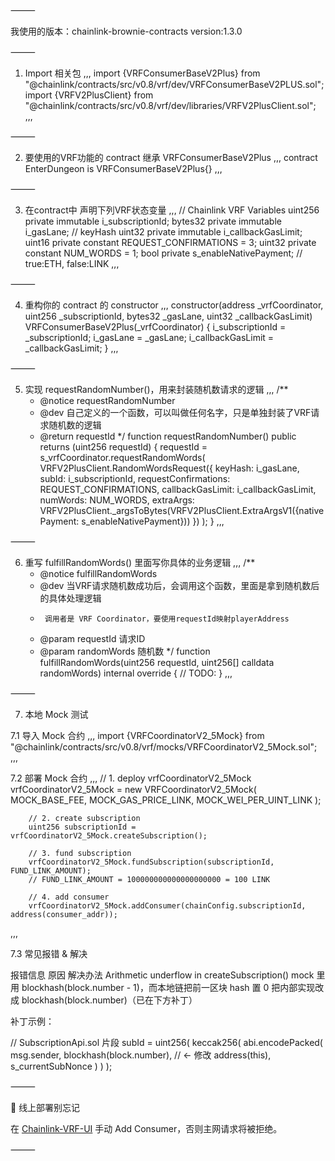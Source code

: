 ⸻

我使用的版本：chainlink-brownie-contracts version:1.3.0

⸻

1. Import 相关包
,,,
import {VRFConsumerBaseV2Plus} from "@chainlink/contracts/src/v0.8/vrf/dev/VRFConsumerBaseV2PLUS.sol";
import {VRFV2PlusClient} from "@chainlink/contracts/src/v0.8/vrf/dev/libraries/VRFV2PlusClient.sol";
,,,

⸻

2. 要使用的VRF功能的 contract 继承 VRFConsumerBaseV2Plus
,,,
contract EnterDungeon is VRFConsumerBaseV2Plus{}
,,,

⸻

3. 在contract中 声明下列VRF状态变量
,,,
    // Chainlink VRF Variables
    uint256 private immutable i_subscriptionId;
    bytes32 private immutable i_gasLane; // keyHash
    uint32 private immutable i_callbackGasLimit;
    uint16 private constant REQUEST_CONFIRMATIONS = 3;
    uint32 private constant NUM_WORDS = 1;
    bool private s_enableNativePayment; // true:ETH, false:LINK
,,,

⸻

4. 重构你的 contract 的 constructor
,,,
    constructor(address _vrfCoordinator, uint256 _subscriptionId, bytes32 _gasLane, uint32 _callbackGasLimit) VRFConsumerBaseV2Plus(_vrfCoordinator) {
        i_subscriptionId = _subscriptionId;
        i_gasLane = _gasLane;
        i_callbackGasLimit = _callbackGasLimit;
    }
,,,

⸻

5. 实现 requestRandomNumber()，用来封装随机数请求的逻辑
,,,
    /**
     * @notice requestRandomNumber
     * @dev 自己定义的一个函数，可以叫做任何名字，只是单独封装了VRF请求随机数的逻辑
     * @return requestId
     */
    function requestRandomNumber() public returns (uint256 requestId) {
        requestId = s_vrfCoordinator.requestRandomWords(
            VRFV2PlusClient.RandomWordsRequest({
                keyHash: i_gasLane,
                subId: i_subscriptionId,
                requestConfirmations: REQUEST_CONFIRMATIONS,
                callbackGasLimit: i_callbackGasLimit,
                numWords: NUM_WORDS,
                extraArgs: VRFV2PlusClient._argsToBytes(VRFV2PlusClient.ExtraArgsV1({nativePayment: s_enableNativePayment}))
            })
        );
    }
,,,

⸻

6. 重写 fulfillRandomWords() 里面写你具体的业务逻辑
,,,
    /**
     * @notice fulfillRandomWords
     * @dev 当VRF请求随机数成功后，会调用这个函数，里面是拿到随机数后的具体处理逻辑
     *      调用者是 VRF Coordinator，要使用requestId映射playerAddress
     * @param  requestId 请求ID
     * @param randomWords 随机数
     */
    function fulfillRandomWords(uint256 requestId, uint256[] calldata randomWords) internal override {
        // TODO:
    }
,,,

⸻

7. 本地 Mock 测试

7.1 导入 Mock 合约
,,,
import {VRFCoordinatorV2_5Mock} from "@chainlink/contracts/src/v0.8/vrf/mocks/VRFCoordinatorV2_5Mock.sol";
,,,

7.2 部署 Mock 合约
,,,
        // 1. deploy vrfCoordinatorV2_5Mock
        vrfCoordinatorV2_5Mock = new VRFCoordinatorV2_5Mock(
            MOCK_BASE_FEE,
            MOCK_GAS_PRICE_LINK,
            MOCK_WEI_PER_UINT_LINK
        );

        // 2. create subscription
        uint256 subscriptionId = vrfCoordinatorV2_5Mock.createSubscription();

        // 3. fund subscription
        vrfCoordinatorV2_5Mock.fundSubscription(subscriptionId, FUND_LINK_AMOUNT); 
        // FUND_LINK_AMOUNT = 100000000000000000000 = 100 LINK

        // 4. add consumer
        vrfCoordinatorV2_5Mock.addConsumer(chainConfig.subscriptionId, address(consumer_addr));
,,,


7.3 常见报错 & 解决

报错信息	原因	解决办法
Arithmetic underflow in createSubscription()	mock 里用 blockhash(block.number - 1)，而本地链把前一区块 hash 置 0	把内部实现改成 blockhash(block.number)（已在下方补丁）

补丁示例：

// SubscriptionApi.sol 片段
subId = uint256(
  keccak256(
    abi.encodePacked(
      msg.sender,
      blockhash(block.number), // ← 修改
      address(this),
      s_currentSubNonce
    )
  )
);


⸻

🔗 线上部署别忘记

在 [Chainlink-VRF-UI](https://vrf.chain.link/) 手动 Add Consumer，否则主网请求将被拒绝。

⸻